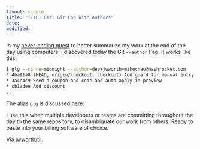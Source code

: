 ```yaml
---
layout: single
title: "(TIL) Git: Git Log With Authors"
date:
modified:
---
```


In my [never-ending quest](https://til.hashrocket.com/posts/32d01c979e-git-log-since)
to better summarize my work at the end of the day using computers,
I discovered today the Git `--author` flag. It works like this:

```bash
$ glg --since=midnight --author=dev+jwworth+mikechau@hashrocket.com
* 4ba91a8 (HEAD, origin/checkout, checkout) Add guard for manual entry
* 3a4e4c9 Seed a coupon and code and auto-apply in preview
* cb1adee Add discount
...
```

The alias `glg` is discussed
[here](https://til.hashrocket.com/posts/32d01c979e-git-log-since).

I use this when multiple developers or teams are committing throughout the day
to the same repository, to disambiguate our work from others.
Ready to paste into your billing software of choice.

Via [jwworth/til](https://github.com/jwworth/til).
